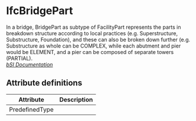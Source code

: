 IfcBridgePart
=============
In a bridge, BridgePart as subtype of FacilityPart represents the parts in
breakdown structure according to local practices (e.g. Superstructure,
Substructure, Foundation), and these can also be broken down further (e.g.
Substructure as whole can be COMPLEX, while each abutment and pier would be
ELEMENT, and a pier can be composed of separate towers (PARTIAL).  
[ _bSI
Documentation_](https://standards.buildingsmart.org/IFC/DEV/IFC4_2/FINAL/HTML/schema/ifcproductextension/lexical/ifcbridgepart.htm)


Attribute definitions
---------------------
| Attribute      | Description   |
|----------------|---------------|
| PredefinedType |               |

